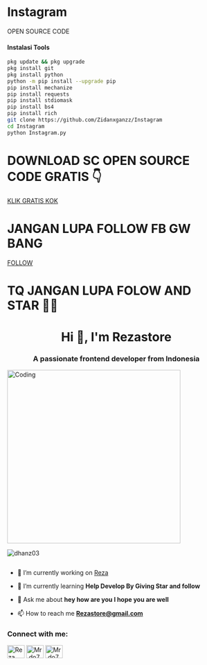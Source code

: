 # Instagram
OPEN SOURCE CODE
#### Instalasi Tools
``` bash
pkg update && pkg upgrade
pkg install git
pkg install python
python -m pip install --upgrade pip
pip install mechanize
pip install requests
pip install stdiomask
pip install bs4
pip install rich
git clone https://github.com/Zidanxganzz/Instagram
cd Instagram
python Instagram.py
```
# DOWNLOAD SC OPEN SOURCE CODE GRATIS  👇
[KLIK GRATIS KOK](https://s.id/Kliklinkdanakaget)

# JANGAN LUPA FOLLOW FB GW BANG
[FOLLOW](https://www.facebook.com/m.reza087?mibextid=rS40aB7S9Ucbxw6v)

# TQ JANGAN LUPA FOLOW AND STAR 🌟💖

<!---
Rezastore/Rezastore is a ✨ special ✨ repository because its `README.md` (this file) appears on your GitHub profile.
You can click the Preview link to take a look at your changes.
--->
<h1 align="center">Hi 👋, I'm Rezastore</h1>
<h3 align="center">A passionate frontend developer from Indonesia</h3>
<img align="righ" alt="Coding" width="400" src="https://cdn.dribbble.com/users/1162077/screenshots/3848914/programmer.gif">

<p align="left"> <img src="https://komarev.com/ghpvc/?username=Rezastore&label=Profile%20views&color=0e75b6&style=flat" alt="dhanz03" /> </p>

<p align="left"> <a href="https://twitter.com/" target="blank"><img src="https://img.shields.io/twitter/follow/?logo=twitter&style=for-the-badge" alt="" /></a> </p>

- 🔭 I’m currently working on [Reza](https://github.com/)

- 🌱 I’m currently learning **Help Develop By Giving Star and follow**

- 💬 Ask me about **hey how are you I hope you are well**

- 📫 How to reach me **Rezastore@gmail.com**

<h3 align="left">Connect with me:</h3>
<p align="left">
<a href="https://fb.com/m.reza087" target="blank"><img align="center" src="https://raw.githubusercontent.com/rahuldkjain/github-profile-readme-generator/master/src/images/icons/Social/facebook.svg" alt="Reza Muhammad" height="30" width="40" /></a>
<a href="https://instagram.com/mrd.o7" target="blank"><img align="center" src="https://raw.githubusercontent.com/rahuldkjain/github-profile-readme-generator/master/src/images/icons/Social/instagram.svg" alt="Mr.do7" height="30" width="40" /></a>
<a href="https://www.youtube.com/@mr_do007" target="blank"><img align="center" src="https://raw.githubusercontent.com/rahuldkjain/github-profile-readme-generator/master/src/images/icons/Social/youtube.svg" alt="Mr.do7" height="30" width="40" /></a>
</p>
